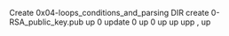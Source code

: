 Create 0x04-loops_conditions_and_parsing DIR
create 0-RSA_public_key.pub
up 0
update 0
up 0
up
up
upp
,
up
